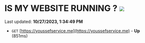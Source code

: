 # IS MY WEBSITE RUNNING ? [![](https://img.shields.io/static/v1?label=Sponsor&message=%E2%9D%A4&logo=GitHub&color=%23fe8e86)](https://github.com/sponsors/<username>)

Last updated: **10/27/2023, 1:34:49 PM**

- `GET` [https://youssefservice.me](https://youssefservice.me) - **Up** (851ms)
